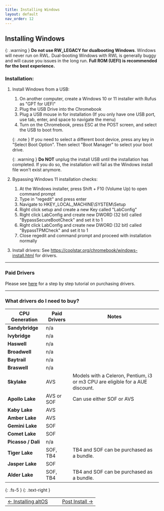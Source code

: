 ```yaml
---
title: Installing Windows
layout: default
nav_order: 12
---
```


## Installing Windows

{: .warning }
**Do not use RW_LEGACY for dualbooting Windows**. Windows will never run on RWL. Dual-booting Windows with RWL is generally buggy and will cause you issues in the long run. **Full ROM (UEFI) is recommended for the best experience.** 


### Installation:

1. Install Windows from a USB:
    1. On another computer, create a Windows 10 or 11 installer with Rufus as "GPT for UEFI"
    2. Plug the USB Drive into the Chromebook
    3. Plug a USB mouse in for installation (If you only have one USB port, use tab, enter, and space to navigate the menu)
    4. Turn on the Chromebook, press ESC at the POST screen, and select the USB to boot from.

    {: .note }
    If you need to select a different boot device, press any key in "Select Boot Option". Then select "Boot Manager" to select your boot drive.

   {: .warning }
    **Do NOT** unplug the install USB until the installation has completed. If you do so, the installation will fail as the Windows install file won't exist anymore.

3. Bypassing Windows 11 installation checks:
    1. At the Windows installer, press Shift + F10 (Volume Up) to open command prompt  
    2. Type in "regedit" and press enter
    3. Navigate to HKEY_LOCAL_MACHINE\SYSTEM\Setup
    4. Right click setup and create a new Key called "LabConfig"
    5. Right click LabConfig and create new DWORD (32 bit) called "BypassSecureBootCheck" and set it to 1
    6. Right click LabConfig and create new DWORD (32 bit) called "BypassTPMCheck" and set it to 1
    7. Close regedit and command prompt and proceed with installation normally

4. Install drivers:
   See https://coolstar.org/chromebook/windows-install.html for drivers.

---

### Paid Drivers

Please see [here](csdriver.html) for a step by step tutorial on purchasing drivers.

--------------

### **What drivers do I need to buy?**
   
| CPU Generation     | Paid Drivers     | Notes         |
| ----------------   | ---------------- | ------------- |
| **Sandybridge**    | n/a              |
| **Ivybridge**      | n/a              |
| **Haswell**        | n/a              |
| **Broadwell**      | n/a              | 
| **Baytrail**       | n/a              |
| **Braswell**       | n/a              |
| **Skylake**        | AVS              | Models with a Celeron, Pentium, i3 or m3 CPU are eligible for a AUE discount.
| **Apollo Lake**    | AVS or SOF       | Can use either SOF or AVS
| **Kaby Lake**      | AVS              |
| **Amber Lake**     | AVS              |
| **Gemini Lake**    | SOF              |
| **Comet Lake**     | SOF              |
| **Picasso / Dali** | n/a              | 
| **Tiger Lake**     | SOF, TB4         | TB4 and SOF can be purchased as a bundle.
| **Jasper Lake**    | SOF              |
| **Alder Lake**     | SOF, TB4         | TB4 and SOF can be purchased as a bundle.


{: .fs-5 }
{: .text-right }

<table>
<tr>
<td width="50%" style="text-align: left">
<a href="altos.html">← Installing altOS</a> 
</td>
<td width="50%" style="text-align: right">
<a href="post-install.html">Post Install →</a> 
</td>
</tr>
</table>
